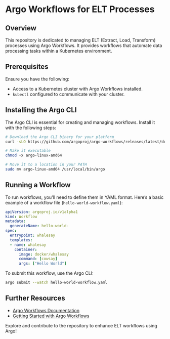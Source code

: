 # Argo Workflows for ELT Processes

## Overview
This repository is dedicated to managing ELT (Extract, Load, Transform) processes using Argo Workflows. It provides workflows that automate data processing tasks within a Kubernetes environment.

## Prerequisites
Ensure you have the following:
- Access to a Kubernetes cluster with Argo Workflows installed.
- `kubectl` configured to communicate with your cluster.

## Installing the Argo CLI
The Argo CLI is essential for creating and managing workflows. Install it with the following steps:

``` bash
# Download the Argo CLI binary for your platform
curl -sLO https://github.com/argoproj/argo-workflows/releases/latest/download/argo-linux-amd64

# Make it executable
chmod +x argo-linux-amd64

# Move it to a location in your PATH
sudo mv argo-linux-amd64 /usr/local/bin/argo
```

## Running a Workflow
To run workflows, you'll need to define them in YAML format. Here’s a basic example of a workflow file (`hello-world-workflow.yaml`):

``` yaml
apiVersion: argoproj.io/v1alpha1
kind: Workflow
metadata:
  generateName: hello-world-
spec:
  entrypoint: whalesay
  templates:
  - name: whalesay
    container:
      image: docker/whalesay
      command: [cowsay]
      args: ["Hello World"]
```

To submit this workflow, use the Argo CLI:

``` bash
argo submit --watch hello-world-workflow.yaml
```

## Further Resources
- [Argo Workflows Documentation](https://argoproj.github.io/argo-workflows/)
- [Getting Started with Argo Workflows](https://argoproj.github.io/argo-workflows/getting-started/)

Explore and contribute to the repository to enhance ELT workflows using Argo!

